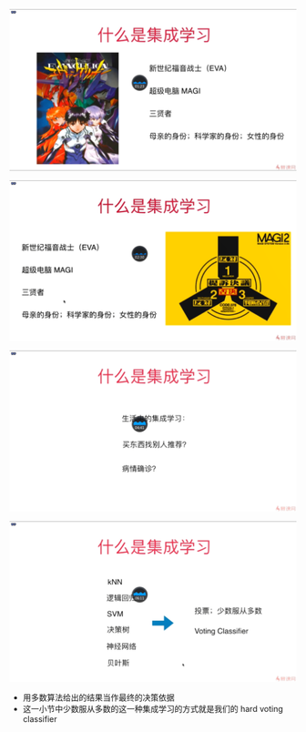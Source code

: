 ![1572791205794](assets/1572791205794.png)

![1572791358998](assets/1572791358998.png)

![1572791439374](assets/1572791439374.png)

![1572791540840](assets/1572791540840.png)

- 用多数算法给出的结果当作最终的决策依据
- 这一小节中少数服从多数的这一种集成学习的方式就是我们的 hard voting classifier

